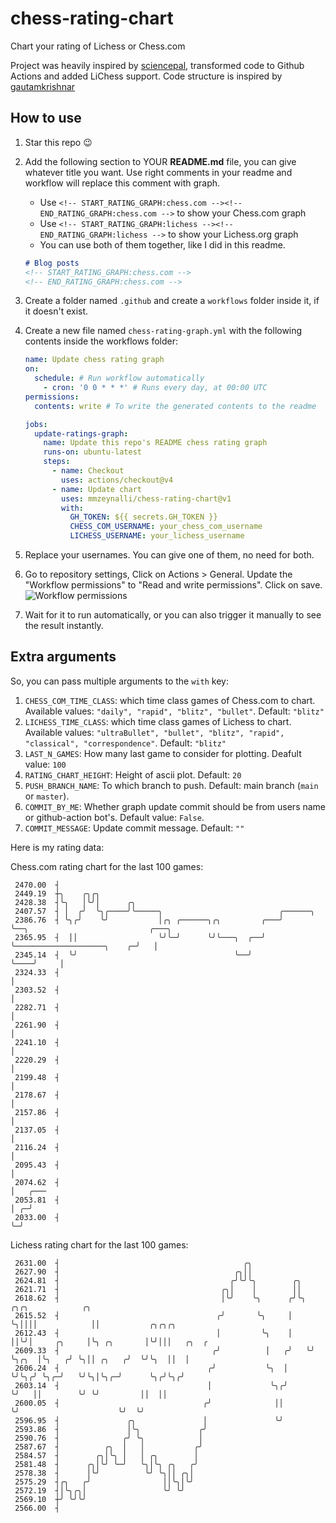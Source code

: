 # chess-rating-chart

Chart your rating of Lichess or Chess.com

Project was heavily inspired by [sciencepal](https://github.com/sciencepal/sciencepal), transformed code to Github Actions and added LiChess support.
Code structure is inspired by [gautamkrishnar](https://github.com/gautamkrishnar/blog-post-workflow)

## How to use

1. Star this repo 😉
2. Add the following section to YOUR **README.md** file, you can give whatever title you want. Use right comments in your readme and workflow will replace this comment with graph.
   - Use `<!-- START_RATING_GRAPH:chess.com --><!-- END_RATING_GRAPH:chess.com -->` to show your Chess.com graph
   - Use `<!-- START_RATING_GRAPH:lichess --><!-- END_RATING_GRAPH:lichess -->` to show your Lichess.org graph
   - You can use both of them together, like I did in this readme.

    ```markdown
    # Blog posts
    <!-- START_RATING_GRAPH:chess.com -->
    <!-- END_RATING_GRAPH:chess.com -->
    ```

3. Create a folder named `.github` and create a `workflows` folder inside it, if it doesn't exist.
4. Create a new file named `chess-rating-graph.yml` with the following contents inside the workflows folder:

    ```yaml
    name: Update chess rating graph
    on:
      schedule: # Run workflow automatically
        - cron: '0 0 * * *' # Runs every day, at 00:00 UTC
    permissions:
      contents: write # To write the generated contents to the readme
    
    jobs:
      update-ratings-graph:
        name: Update this repo's README chess rating graph
        runs-on: ubuntu-latest
        steps:
          - name: Checkout
            uses: actions/checkout@v4
          - name: Update chart
            uses: mmzeynalli/chess-rating-chart@v1
            with:
              GH_TOKEN: ${{ secrets.GH_TOKEN }}
              CHESS_COM_USERNAME: your_chess_com_username
              LICHESS_USERNAME: your_lichess_username
    ```

5. Replace your usernames. You can give one of them, no need for both.
6. Go to repository settings, Click on Actions > General. Update the "Workflow permissions" to "Read and write permissions". Click on save.
   ![Workflow permissions](https://github.com/gautamkrishnar/blog-post-workflow/assets/8397274/26d4c089-dc58-4309-b65a-2acb9a3c08ba)
7. Wait for it to run automatically, or you can also trigger it manually to see the result instantly.

## Extra arguments

So, you can pass multiple arguments to the `with` key:

1. `CHESS_COM_TIME_CLASS`: which time class games of Chess.com to chart. Available values: `"daily", "rapid", "blitz", "bullet"`. Default: `"blitz"`
2. `LICHESS_TIME_CLASS`: which time class games of Lichess to chart. Available values: `"ultraBullet", "bullet", "blitz", "rapid", "classical", "correspondence"`. Default: `"blitz"`
3. `LAST_N_GAMES`: How many last game to consider for plotting. Deafult value: `100`
4. `RATING_CHART_HEIGHT`: Height of ascii plot. Default: `20`
5. `PUSH_BRANCH_NAME`: To which branch to push. Default: main branch (`main` or `master`).
6. `COMMIT_BY_ME`: Whether graph update commit should be from users name or github-action bot's. Default value: `False`.
7. `COMMIT_MESSAGE`: Update commit message. Default: `""`

Here is my rating data:

<!-- START_RATING_GRAPH:chess.com -->
Chess.com rating chart for the last 100 games:

```ascii
 2470.00  ┤
 2449.19  ┼╮    ╭╮╭╮
 2428.38  ┤╰╮   │╰╯│      ╭╮
 2407.57  ┤ │  ╭╯  ╰╮╭────╯╰─────╮                          ╭──────╮
 2386.76  ┤ ╰╮╭╯    ╰╯           │╭╮ ╭──────╮╭╮         ╭───╯      ╰──╮                           ╭───╮
 2365.95  ┤  ││                  ╰╯╰─╯      ╰╯╰───╮  ╭──╯             ╰────────────────────╮    ╭─╯   │
 2345.14  ┤  ╰╯                                   ╰──╯                                     ╰────╯     │
 2324.33  ┤                                                                                           │
 2303.52  ┤                                                                                           │
 2282.71  ┤                                                                                           │
 2261.90  ┤                                                                                           │
 2241.10  ┤                                                                                           │
 2220.29  ┤                                                                                           │
 2199.48  ┤                                                                                           │
 2178.67  ┤                                                                                           │
 2157.86  ┤                                                                                           │
 2137.05  ┤                                                                                           │
 2116.24  ┤                                                                                           │
 2095.43  ┤                                                                                           │
 2074.62  ┤                                                                                           │   ╭───
 2053.81  ┤                                                                                           │ ╭─╯
 2033.00  ┤                                                                                           ╰─╯
```
<!-- END_RATING_GRAPH:chess.com -->

<!-- START_RATING_GRAPH:lichess -->
Lichess rating chart for the last 100 games:

```ascii
 2631.00  ┤                                         ╭╮
 2627.90  ┤                                       ╭╮││
 2624.81  ┤                                      ╭╯╰╯╰╮        ╭╮
 2621.71  ┤                                    ╭╮│    │        ││
 2618.62  ┤                                    │╰╯    ╰╮      ╭╯╰╮ ╭╮╭╮            ╭╮
 2615.52  ┤                                   ╭╯       ╰╮     │  ╰╮││││            ││           ╭╮╭╮╭╮
 2612.43  ┤                                   │         ╰╮    │   ││╰╯│     ╭╮     │╰╮ ╭╮       │╰╯│││   ╭╮  ╭
 2609.33  ┤                                  ╭╯          │   ╭╯   ╰╯  ╰╮╭╮  │╰╮   ╭╯ ╰╮││ ╭╮   ╭╯  ╰╯╰╮  ││  │
 2606.24  ┤                                 ╭╯           ╰╮  │         ╰╯╰╮╭╯ ╰╮╭─╯   ╰╯╰╮│╰╮╭─╯      ╰╮╭╯╰╮╭╯
 2603.14  ┤                                 │             ╰╮╭╯            ╰╯   ││        ╰╯ ╰╯         ││  ││
 2600.05  ┤                                ╭╯              ││                  ╰╯                      ╰╯  ╰╯
 2596.95  ┤               ╭╮               │               ╰╯
 2593.86  ┤               │╰╮             ╭╯
 2590.76  ┤              ╭╯ ╰╮            │
 2587.67  ┤          ╭╮  │   │           ╭╯
 2584.57  ┤        ╭╮│╰╮ │   │ ╭╮        │
 2581.48  ┤      ╭╮│╰╯ ╰─╯   ╰╮│╰╮ ╭╮   ╭╯
 2578.38  ┤      │╰╯          ╰╯ ╰╮││ ╭╮│
 2575.29  ┤╭╮   ╭╯                ││╰╮│╰╯
 2572.19  ┤│╰╮╭╮│                 ╰╯ ╰╯
 2569.10  ┼╯ ╰╯╰╯
 2566.00  ┤
```
<!-- END_RATING_GRAPH:lichess -->
